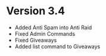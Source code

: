 # Version 3.4

- Added Anti Spam into Anti Raid
- Fixed Admin Commands
- Fixed Giveaways
- Added list command to Giveaways